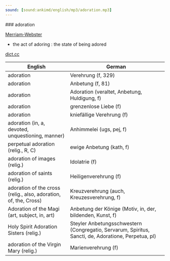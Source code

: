 ```yaml
---
sound: [sound:ankimd/english/mp3/adoration.mp3]
---
```


\### adoration

[Merriam-Webster](https://www.merriam-webster.com/dictionary/adoration)

- the act of adoring : the state of being adored

[dict.cc](https://www.dict.cc/adoration)

| English        | German       |
| -------------- | ------------ |
| adoration | Verehrung (f, 329) |
| adoration | Anbetung (f, 81) |
| adoration | Adoration (veraltet, Anbetung, Huldigung, f) |
| adoration | grenzenlose Liebe (f) |
| adoration | kniefällige Verehrung (f) |
| adoration (in, a, devoted, unquestioning, manner) | Anhimmelei (ugs, pej, f) |
| perpetual adoration (relig., R, C) | ewige Anbetung (kath, f) |
| adoration of images (relig.) | Idolatrie (f) |
| adoration of saints (relig.) | Heiligenverehrung (f) |
| adoration of the cross (relig., also, adoration, of, the, Cross) | Kreuzverehrung (auch, Kreuzesverehrung, f) |
| Adoration of the Magi (art, subject, in, art) | Anbetung der Könige (Motiv, in, der, bildenden, Kunst, f) |
| Holy Spirit Adoration Sisters (relig.) | Steyler Anbetungsschwestern <SSpSAP> (Congregatio, Servarum, Spiritus, Sancti, de, Adoratione, Perpetua, pl) |
| adoration of the Virgin Mary (relig.) | Marienverehrung (f) |
